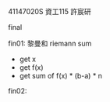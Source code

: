 41147020S 資工115 許宸研

final

fin01:
黎曼和 riemann sum
* get x
* get f(x)
* get sum of f(x) * (b-a) * n

fin02:



